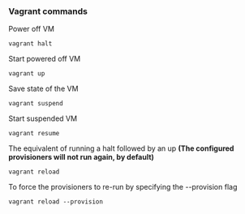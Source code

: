 ### Vagrant commands

Power off VM

`vagrant halt`

Start powered off VM

`vagrant up`

Save state of the VM

`vagrant suspend`

Start suspended VM

`vagrant resume`

The equivalent of running a halt followed by an up **(The configured provisioners will not run again, by default)**

`vagrant reload`

To force the provisioners to re-run by specifying the --provision flag

`vagrant reload --provision`




